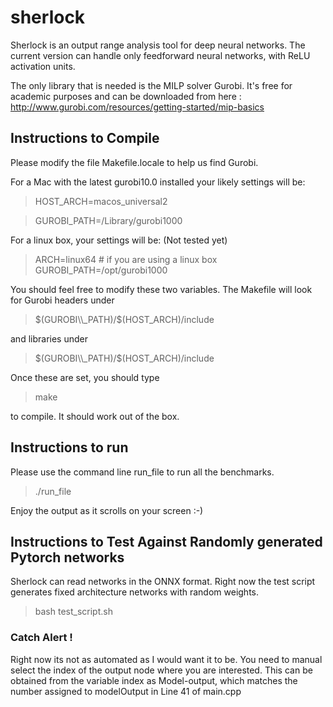 # sherlock

Sherlock is an output range analysis tool for deep neural networks.
The current version can handle only feedforward neural networks, with
ReLU activation units.

The only library that is needed is the MILP solver Gurobi. It's free
for academic purposes and can be downloaded from here :
http://www.gurobi.com/resources/getting-started/mip-basics


## Instructions to Compile

Please modify the file Makefile.locale to help us find Gurobi.

For a Mac with the latest gurobi10.0 installed your likely settings
will be:

> HOST_ARCH=macos_universal2

> GUROBI\_PATH=/Library/gurobi1000

For a linux box, your settings will be: (Not tested yet)

> ARCH=linux64 # if you are using a linux box
> GUROBI\_PATH=/opt/gurobi1000

You should feel free to modify these two variables. The Makefile will look for Gurobi headers under

> $(GUROBI\\_PATH)/$(HOST_ARCH)/include

and libraries under

> $(GUROBI\\_PATH)/$(HOST_ARCH)/include


Once these are set, you should type

> make

to compile. It should work out of the box.

## Instructions to run

Please use the command line run_file to run all the benchmarks.

> ./run_file


Enjoy the output as it scrolls on your screen :-)

## Instructions to Test Against Randomly generated Pytorch networks

Sherlock can read networks in the ONNX format. Right now the test script
generates fixed architecture networks with random weights.

> bash test_script.sh

### Catch Alert !
Right now its not as automated as I would want it to be. You need to manual select
the index of the output node where you are interested. This can be obtained from the
variable index as Model-output, which matches the number assigned to modelOutput in Line 41 of main.cpp

